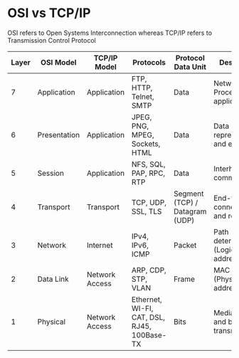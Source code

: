 # OSI vs TCP/IP

OSI refers to Open Systems Interconnection whereas TCP/IP refers to Transmission Control Protocol

| Layer | OSI Model | TCP/IP Model | Protocols | Protocol Data Unit | Description |
|---|---|---|---|---|---|
| 7 | Application | Application | FTP, HTTP, Telnet, SMTP | Data | Network Process to application |
| 6 | Presentation | Application | JPEG, PNG, MPEG, Sockets, HTML | Data | Data representation and encryption |
| 5 | Session | Application | NFS, SQL, PAP, RPC, RTP | Data | Interhost communication |
| 4 | Transport | Transport | TCP, UDP, SSL, TLS | Segment (TCP) / Datagram (UDP) | End-to-end connection and reliability |
| 3 | Network | Internet | IPv4, IPv6, ICMP | Packet | Path determination (Logical addressing) |
| 2 | Data Link | Network Access | ARP, CDP, STP, VLAN | Frame | MAC and LLC (Physical addressing) |
| 1 | Physical | Network Access | Ethernet, WI-FI, CAT, DSL, RJ45, 100Base-TX | Bits | Media, signal and binary transmission |